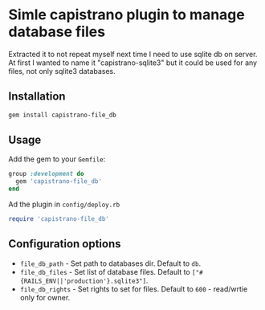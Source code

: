 # Simle capistrano plugin to manage database files

Extracted it to not repeat myself next time I need to use sqlite db on server.
At first I wanted to name it "capistrano-sqlite3" but it could be used for any files, not only sqlite3 databases.

## Installation

```bash
gem install capistrano-file_db
```

## Usage

Add the gem to your `Gemfile`:

```ruby
group :development do
  gem 'capistrano-file_db'
end
```

Ad the plugin in `config/deploy.rb`

```ruby
require 'capistrano-file_db'
```

## Configuration options

- `file_db_path`   - Set path to databases dir. Default to `db`.
- `file_db_files`  - Set list of database files. Default to `["#{RAILS_ENV||'production'}.sqlite3"]`.
- `file_db_rights` - Set rights to set for files. Default to `600` - read/wrtie only for owner.
